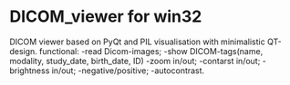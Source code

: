 # DICOM_viewer for win32
DICOM viewer based on PyQt and PIL visualisation with minimalistic QT-design.
functional:
-read Dicom-images;
-show DICOM-tags(name, modality, study_date, birth_date, ID)
-zoom in/out;
-contarst in/out;
-brightness in/out;
-negative/positive;
-autocontrast.


